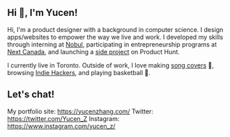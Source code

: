 ## Hi 👋, I'm Yucen!

Hi, I'm a product designer with a background in computer science. I design apps/websites to empower the way we live and work. I developed my skills through interning at [Nobul](https://nobul.com/), participating in entrepreneurship programs at [Next Canada](https://www.nextcanada.com/programs-overview/), and launching a [side project](https://www.producthunt.com/posts/indify-2) on Product Hunt. 

I currently live in Toronto. Outside of work, I love making [song covers](https://www.notion.so/Music-fa8f5e1f65584ae28a85c6a905a3b842) 🎤,  browsing [Indie Hackers](https://www.indiehackers.com/), and playing basketball 🏀.

## Let's chat!
My portfolio site: https://yucenzhang.com/ 
Twitter: https://twitter.com/Yucen_Z
Instagram: https://www.instagram.com/yucen_z/
